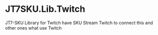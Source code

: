 ﻿# JT7SKU.Lib.Twitch
JT7-SKU Library for Twitch 
have SKU Stream Twitch to connect this and other ones what use Twitch